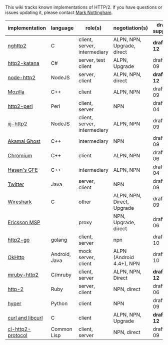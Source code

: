 This wiki tracks known implementations of HTTP/2. If you have questions or issues updating it, please contact [Mark Nottingham](mailto:mnot@mnot.net).

implementation | language | role(s) | negotiation(s) | draft support
--- | --- | --- | --- | ---
[nghttp2](https://nghttp2.org) | C | client, server, intermediary | ALPN, NPN, Upgrade, direct | **draft-12**
[http2-katana](https://github.com/MSOpenTech/http2-katana) | C# | server, test client | ALPN, Upgrade | draft-09
[node-http2](https://github.com/molnarg/node-http2) | NodeJS | server, client | ALPN, NPN, direct | **draft-12**
[Mozilla](https://wiki.mozilla.org/Networking/http2) | C++ | client | ALPN, NPN | draft-09
[http2-perl](https://github.com/sludin/http2-perl) | Perl | client, server | NPN | draft-04
[iij-http2](https://github.com/shigeki/interop-iij-http2) | NodeJS | client, server, intermediary | ALPN, NPN | draft-09
[Akamai Ghost](Akamaighost) | C++ | intermediary | NPN | draft-09
[Chromium](https://sites.google.com/a/chromium.org/dev/http2) | C++ | client | ALPN, NPN | draft-06
[Hasan's GFE](Hasansgfe) | C++ | intermediary | ALPN, NPN | draft-04
[Twitter](https://twitter.com/) | Java | server, client | NPN | draft-09
[Wireshark](https://bugs.wireshark.org/bugzilla/show_bug.cgi?id=9042) | C | other | ALPN, NPN, Direct, Upgrade | draft-09
[Ericsson MSP](EricssonMPS) | | proxy | NPN, Upgrade, direct | draft-06
[http2-go](https://github.com/Jxck/http2) | golang | client, server | npn | draft-10
[OkHttp](https://github.com/square/okhttp) | Android, Java | mock server, client | ALPN (Android 4.4+), NPN | draft-10
[mruby-http2](https://github.com/matsumoto-r/mruby-http2) | C/mruby | client, server | ALPN, NPN, Direct | **draft-12**
[http-2](https://github.com/igrigorik/http-2) | Ruby | server, client | NPN, direct | draft-06
[hyper](https://github.com/lukasa/hyper) | Python | client | NPN | draft-09
[curl and libcurl](https://curl.haxx.se/) | C | client | ALPN, NPN, Upgrade | **draft-12**
[cl-http2-protocol](https://github.com/akamai-tech/cl-http2-protocol) | Common Lisp | client, server | NPN, direct | draft-09